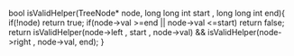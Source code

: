 bool isValidHelper(TreeNode* node, long long int start , long long int end){
​
if(!node) return true;
if(node->val >=end || node->val <=start) return false;
return isValidHelper(node->left , start , node->val)
&& isValidHelper(node->right , node->val, end);
}